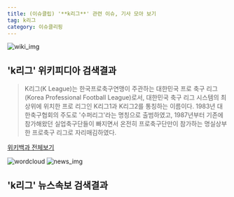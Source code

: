 ```yaml
---
title: (이슈클립) '**k리그**' 관련 이슈, 기사 모아 보기
tag: k리그
category: 이슈클리핑
---
```

![wiki_img](https://user-images.githubusercontent.com/42597476/44503234-41136a80-a6d0-11e8-9071-6fc6418eafe4.png)
## **'**k리그**'** 위키피디아 검색결과
>K리그(K League)는 한국프로축구연맹이 주관하는 대한민국 프로 축구 리그(Korea Professional Football League)로서, 대한민국 축구 리그 시스템의 최상위에 위치한 프로 리그인 K리그1과 K리그2를 통칭하는 이름이다. 1983년 대한축구협회의 주도로 '수퍼리그'라는 명칭으로 출범하였고, 1987년부터 기존에 참가해왔던 실업축구단들이 빠지면서 온전히 프로축구단만이 참가하는 명실상부한 프로축구 리그로 자리매김하였다.

<a href="https://ko.wikipedia.org/wiki/k리그" target="_blank">위키백과 전체보기</a>

![wordcloud](https://s3.ap-northeast-2.amazonaws.com/lyrics101-wordcloud/2018-09-30-1538294156.png)
![news_img](https://user-images.githubusercontent.com/42597476/44507050-1206f400-a6e4-11e8-8d98-7ffbfebb353f.png)
## **'**k리그**'** 뉴스속보 검색결과

